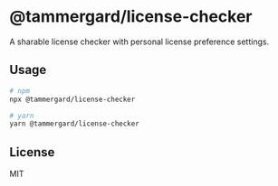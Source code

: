 # @tammergard/license-checker

A sharable license checker with personal license preference settings.

## Usage

```bash
# npm
npx @tammergard/license-checker

# yarn
yarn @tammergard/license-checker
```


## License

MIT
